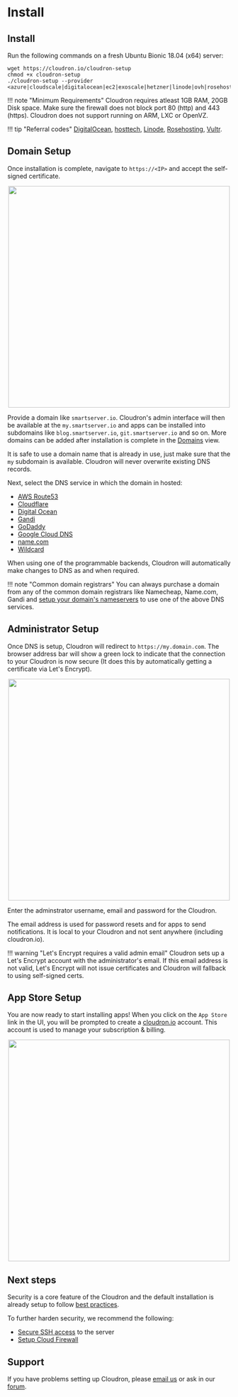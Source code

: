 # Install

## Install

Run the following commands on a fresh Ubuntu Bionic 18.04 (x64) server:

```
wget https://cloudron.io/cloudron-setup
chmod +x cloudron-setup
./cloudron-setup --provider <azure|cloudscale|digitalocean|ec2|exoscale|hetzner|linode|ovh|rosehosting|scaleway|vultr|generic>
```

!!! note "Minimum Requirements"
    Cloudron requires atleast 1GB RAM, 20GB Disk space. Make sure the firewall does not block port 80 (http)
    and 443 (https). Cloudron does not support running on ARM, LXC or OpenVZ.

!!! tip "Referral codes"
    [DigitalOcean](https://m.do.co/c/933831d60a1e),
    [hosttech](https://www.hosttech.ch/?promocode=53619290), [Linode](https://www.linode.com/?r=f68d816692c49141e91dd4cef3305da457ac0f75),
    [Rosehosting](https://secure.rosehosting.com/clientarea/?affid=661), [Vultr](http://www.vultr.com/?ref=7110116-3B).

## Domain Setup

Once installation is complete, navigate to `https://<IP>` and accept the self-signed certificate.

<center>
<img src="/documentation/img/setupdns.png" class="shadow" width="500px">
</center>

Provide a domain like `smartserver.io`. Cloudron's admin interface will then be available at the `my.smartserver.io`
and apps can be installed into subdomains like `blog.smartserver.io`, `git.smartserver.io` and so on. More domains
can be added after installation is complete in the [Domains](domains/) view.

It is safe to use a domain name that is already in use, just make sure that the `my` subdomain is available.
Cloudron will never overwrite existing DNS records.

Next, select the DNS service in which the domain in hosted:

*   [AWS Route53](/documentation/domains/#route-53-dns)
*   [Cloudflare](/documentation/domains/#cloudflare-dns)
*   [Digital Ocean](/documentation/domains/#cloudflare-dns)
*   [Gandi](/documentation/domains/#gandi-dns)
*   [GoDaddy](/documentation/domains/#godaddy-dns)
*   [Google Cloud DNS](/documentation/domain/#google-cloud-dns)
*   [name.com](/documentation/domains/#namecom-dns)
*   [Wildcard](/documentation/domains/#wildcard-dns)

When using one of the programmable backends, Cloudron will automatically make changes to DNS
as and when required.

!!! note "Common domain registrars"
    You can always purchase a domain from any of the common domain registrars
    like Namecheap, Name.com, Gandi and <a href="https://www.digitalocean.com/community/tutorials/how-to-point-to-digitalocean-nameservers-from-common-domain-registrars" target="_blank">setup your domain's nameservers</a> to use one of the above DNS services.

## Administrator Setup

Once DNS is setup, Cloudron will redirect to `https://my.domain.com`.
The browser address bar will show a green lock to indicate that the connection to your
Cloudron is now secure (It does this by automatically getting a certificate via Let's Encrypt).

<center>
<img src="/documentation/img/setup-admin2.png" class="shadow" width="500px">
</center>

Enter the adminstrator username, email and password for the Cloudron.

The email address is used for password resets and for apps to send notifications. It is local to
your Cloudron and not sent anywhere (including cloudron.io).

!!! warning "Let's Encrypt requires a valid admin email"
    Cloudron sets up a Let's Encrypt account with the administrator's email. If this email
    address is not valid, Let's Encrypt will not issue certificates and Cloudron will fallback
    to using self-signed certs.

## App Store Setup

You are now ready to start installing apps! When you click on the `App Store` link in the UI,
you will be prompted to create a [cloudron.io](https://cloudron.io) account. This account is
used to manage your subscription & billing.

<center>
<img src="/documentation/img/appstore-signup.png" class="shadow" width="500px">
</center>

## Next steps

Security is a core feature of the Cloudron and the default installation is already setup
to follow [best practices](/documentation/security/).

To further harden security, we recommend the following:

* [Secure SSH access](/documentation/security/#securing-ssh-access) to the server
* [Setup Cloud Firewall](/documentation/security/#configuring-cloud-firewall)

## Support

If you have problems setting up Cloudron, please [email us](mailto:support@cloudron.io) or
ask in our <a href="https://forum.cloudron.io" target="_blank">forum</a>.

